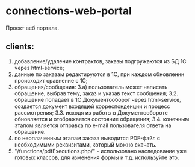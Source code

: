 # connections-web-portal
Проект веб портала.

## clients:
1. добавление/удаление контрактов, заказы подгружаются из БД 1С через html-service;
2. данные по заказам редактируются в 1С, при каждом обновлении происходит сравнение с 1С;
3. обращения/сообщения:
3.a) пользователь может написать обращение, выбрав тему, заказ и указав текст сообщения;
3.2. обращение попадает в 1С Документооборот через html-service, создается документ входящей корреспонденции и процесс рассмотрения;
3.3. исходя из работы в Документообороте обновляется и отображается состояние обращения;
3.4. конечным этапом является отправка по e-mail пользователя ответа на обращение.
4. по неоплаченным этапам заказа выводится PDF-файл с необходимыми реквизитами, который можно скачать. 
5. "/functions/pdfExecutions.php/" - использовано наследование уже готовых классов, для изменения формы и т.д. используйте это.
